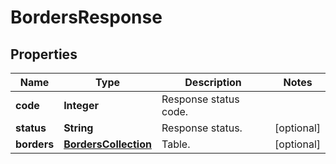 
# BordersResponse

## Properties
Name | Type | Description | Notes
------------ | ------------- | ------------- | -------------
**code** | **Integer** | Response status code. | 
**status** | **String** | Response status. |  [optional]
**borders** | [**BordersCollection**](BordersCollection.md) | Table. |  [optional]



